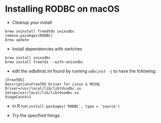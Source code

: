 # Installing RODBC on macOS


- Cleanup your install
```
brew uninstall freedtds unixodbc
remove.pacakges(RODBC)
brew update
```

- Install dependencies with switches
```
brew install unixodbc
brew install freetds --with-unixodbc
```

- edit the odbdinst.ini found by running `odbcinst -j` to have the following:
```
[FreeTDS]
Description=FreeTDS Driver for Linux & MSSQL
Driver=/usr/local/lib/libtdsodbc.so
Setup=/usr/local/lib/libtdsodbc.so
UsageCount=1
```
- in R run `install.packages('RODBC', type = 'source')`

- Try the specified things.
